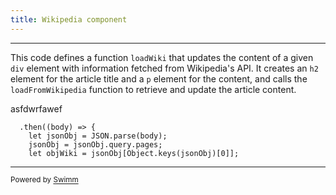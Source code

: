 ```yaml
---
title: Wikipedia component
---
```

<SwmSnippet path="/scripts/componentsFolder/wiki.js" line="30">

---

This code defines a function `loadWiki` that updates the content of a given `div` element with information fetched from Wikipedia's API. It creates an `h2` element for the article title and a `p` element for the content, and calls the `loadFromWikipedia` function to retrieve and update the article content.

asfdwrfawef

```
  .then((body) => {
    let jsonObj = JSON.parse(body);
    jsonObj = jsonObj.query.pages;
    let objWiki = jsonObj[Object.keys(jsonObj)[0]];
```

---

</SwmSnippet>

<SwmMeta version="3.0.0" repo-id="Z2l0aHViJTNBJTNBc21hcnQtbWlycm9yJTNBJTNBSWRpdFllZ2VyU3dpbW0=" repo-name="smart-mirror"><sup>Powered by [Swimm](https://staging.swimm.cloud/)</sup></SwmMeta>
